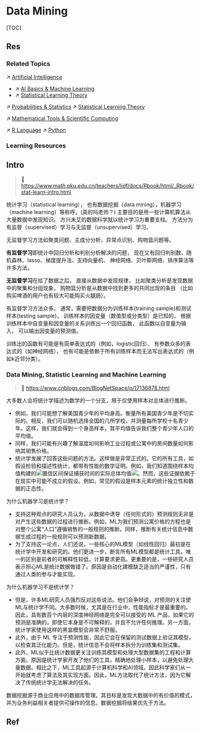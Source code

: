 # Data Mining

[TOC]



## Res
### Related Topics
↗ [Artificial Intelligence](../../../🧠%20Computing%20Methodologies/👽%20Artificial%20Intelligence/Artificial%20Intelligence.md)
- ↗ [AI Basics & Machine Learning](../../../🧠%20Computing%20Methodologies/👽%20Artificial%20Intelligence/🗝️%20AI%20Basics%20&%20Machine%20Learning/AI%20Basics%20&%20Machine%20Learning.md)
- ↗ [Statistical Learning Theory](../../../🧠%20Computing%20Methodologies/👽%20Artificial%20Intelligence/🗝️%20AI%20Basics%20&%20Machine%20Learning/📌%20Statistical%20Learning%20Theory/Statistical%20Learning%20Theory.md)

↗ [Probabilities & Statistics](../../../🧮%20Mathematics/📐%20Measures%20(Measure%20Theory)/📊%20Probabilities%20&%20Statistics/Probabilities%20&%20Statistics.md)
↗ [Statistical Learning Theory](../../../🧠%20Computing%20Methodologies/👽%20Artificial%20Intelligence/🗝️%20AI%20Basics%20&%20Machine%20Learning/📌%20Statistical%20Learning%20Theory/Statistical%20Learning%20Theory.md)

↗ [Mathematical Tools & Scientific Computing](../../../🧮%20Mathematics/Mathematical%20Tools%20&%20Scientific%20Computing.md)

↗ [R Language](../../../🔑%20CS%20Core/👩‍💻%20Computer%20Languages%20&%20Programming%20Methodology/Interpreted%20Languages/R%20Language/R%20Language.md)
↗ [Python](../../../🔑%20CS%20Core/👩‍💻%20Computer%20Languages%20&%20Programming%20Methodology/Interpreted%20Languages/Python/Python.md)


### Learning Resources



## Intro
> 🔗 https://www.math.pku.edu.cn/teachers/lidf/docs/Rbook/html/_Rbook/stat-learn-intro.html

统计学习（statistical learning）， 也有数据挖掘（data mining），机器学习（machine learning）等称呼。(真的吗老师？) 主要目的是用一些计算机算法从大量数据中发现知识。 方兴未艾的数据科学就以统计学习为重要支柱。 方法分为有监督（supervised）学习与无监督（unsupervised）学习。

无监督学习方法如聚类问题、主成分分析、异常点识别、购物篮问题等。

**有监督学习**即统计中回归分析和判别分析解决的问题， 现在又有回归判别数、随机森林、lasso、梯度提升法、支持向量机、 神经网络、贝叶斯网络、排序算法等许多方法。

**无监督学习**在给了数据之后， 直接从数据中发现规律， 比如聚类分析是发现数据中的聚集和分组现象， 购物篮分析是从数据中找到更多的共同出现的条目 （比如购买啤酒的用户也有较大可能购买火腿肠）。

有监督学习方法众多。 通常，需要把数据分为训练样本(training sample)和测试样本(testing sample)， 训练样本的因变量（数值型或分类型）是已知的， 根据训练样本中自变量和因变量的关系训练出一个回归函数， 此函数以自变量为输入， 可以输出因变量的预测值。

训练出的函数有可能是有简单表达式的（例如，logistic回归）、 有参数众多的表达式的（如神经网络）， 也有可能是依赖于所有训练样本而无法写出表达式的（例如k近邻分类）。


### Data Mining, Statistic Learning and Machine Learning
> 🔗 https://www.cnblogs.com/BlogNetSpace/p/17136878.html

大多数人会将统计学描述为数学的一个分支，用于仅使用样本对总体进行推断。
- 例如，我们可能想了解美国青少年的平均身高。衡量所有美国青少年是不切实际的。相反，我们可以随机选择全国的几所学校，并测量每所学校十名青少年。这样，我们就会得到一个身高样本，其平均值告诉我们整个青少年人口的平均值。
- 同样，我们可能有兴趣了解温度如何影响工业过程或公寓中的房间数量如何影响其销售价格。
- 统计学发展了回答这些问题的方法。这样做是非常正式的。它的所有工具，如假设检验和描述性统计，都带有性能的数学证明。例如，我们知道围绕样本均值构建的![](https://img2023.cnblogs.com/blog/14085/202302/14085-20230220120138256-1647959309.png)置信区间保证捕获时间的实际总体均值![](https://img2023.cnblogs.com/blog/14085/202302/14085-20230220120141153-1748880820.png)。然而，这些证据依赖于在现实中可能不成立的假设。例如，常见的假设是样本元素的统计独立性和数据的正态性。

为什么机器学习是统计学？
- 支持这种观点的研究人员认为，从数据中诱导（任何形式的）预测规则无非是对产生这些数据的过程进行推断。例如，ML为我们预测公寓价格的方程也是对整个公寓“人口”遵循销售的一般规则的推断。同样，推断有关统计信息中数据生成过程的一般规则可以预测新数据。
- 为了支持这一论点，人们还说，一些核心的ML模型（如线性回归）最初是在统计学中开发和研究的。他们更进一步，断言所有ML模型都是统计工具。唯一的区别是前者的可解释性较低，计算要求更高。更重要的是，一些研究人员表示担心ML是统计数据做错了。原因是自动化建模缺乏适当的严谨性，只有通过人类的参与才能实现。

为什么机器学习不是统计学？
- 但是，许多ML研究人员强烈反对这些说法。他们会争辩说，对预测的关注使ML与统计学不同。大多数时候，尤其是在行业中，性能指标才是最重要的。因此，具有数百个内层的深度神经网络是完全可以接受的 ML 产品，如果它的预测是准确的，即使它本身是不可解释的，并且不允许任何推理。另一方面，统计学家使用这样的黑盒模型会非常不舒服。
- 此外，由于 ML 专注于预测性能，因此它会在保留的测试数据上验证其模型，以检查其泛化能力。但是，统计信息不会将样本拆分为训练集和测试集。
- 此外，ML似乎比统计数据更关注训练其模型和处理大型数据集的工程和计算方面。原因是统计学家开发了他们的工具，精确地处理小样本，以避免处理大量数据。相比之下，ML工具起源于计算机科学和AI领域，因此科学家们从一开始就考虑了算法及其实现方面。因此，ML方法取代了统计方法，因为它解决了传统统计学无法解决的任务。

数据挖掘源于商业应用中的数据库管理。其目标是发现大数据中的有价值的模式，并为业务利益相关者提供可操作的信息。数据挖掘将结果优先于方法。



## Ref

